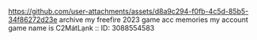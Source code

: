 

https://github.com/user-attachments/assets/d8a9c294-f0fb-4c5d-85b5-34f86272d23e
archive my freefire 2023 game acc memories
my account game name is C2MátLạnk :: ID: 3088554583

